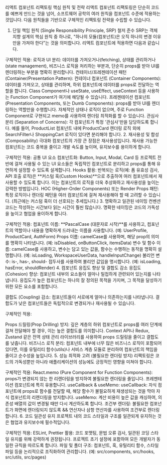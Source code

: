 리액트 컴포넌트 리팩토링 핵심 원칙 및 전략
리액트 컴포넌트 리팩토링은 단순히 코드를 예쁘게 만드는 것을 넘어, 소프트웨어 공학의 여러 원칙을 컴포넌트 수준에 적용하는 것입니다. 다음 원칙들을 기반으로 구체적인 리팩토링 전략을 수립할 수 있습니다.

1. 단일 책임 원칙 (Single Responsibility Principle, SRP) 철저 준수
SRP는 객체 지향 설계의 핵심 원칙 중 하나로, "하나의 모듈(컴포넌트)은 오직 하나의 변경 이유만을 가져야 한다"는 것을 의미합니다. 리액트 컴포넌트에 적용하면 다음과 같습니다.

구체적인 적용:
로직과 UI 분리: 데이터를 가져오거나(fetching), 상태를 관리하거나(state management), 비즈니스 로직을 처리하는 부분과, 단순히 props를 받아 UI를 렌더링하는 부분을 명확히 분리합니다.
컨테이너/프레젠테이션 패턴 (Container/Presentation Pattern):
컨테이너 컴포넌트 (Container Components): 데이터를 가져오고, 상태를 관리하며, 하위 컴포넌트에 데이터를 props로 전달하는 역할을 합니다. Class Component나 useState, useEffect, useContext 등을 사용하는 Function Component가 여기에 해당될 수 있습니다.
프레젠테이션 컴포넌트 (Presentation Components, 또는 Dumb Components): props를 받아 UI를 렌더링하는 역할만을 수행합니다. 자체적인 상태나 로직이 없으며, 주로 Function Component로 구현되고 memo를 사용하여 렌더링 최적화를 할 수 있습니다.
관심사 분리 (Separation of Concerns): 각 컴포넌트가 특정 '관심사'만을 담당하도록 합니다. 예를 들어, ProductList 컴포넌트 내에 ProductCard 렌더링 로직 외에 SearchFilter나 ShoppingCart 로직이 있다면 분리해야 합니다.
2. 재사용성 및 합성 (Composability) 극대화
컴포넌트의 가장 큰 장점은 재사용성입니다. 재사용 가능한 컴포넌트는 코드 중복을 줄이고 개발 속도를 높이며, 유지보수를 용이하게 합니다.

구체적인 적용:
공통 UI 요소 컴포넌트화: Button, Input, Modal, Card 등 프로젝트 전반에 걸쳐 사용될 수 있는 UI 요소들은 독립적인 컴포넌트로 분리하고 props를 통해 유연하게 설정할 수 있도록 설계합니다.
Hooks 활용: 반복되는 로직(예: 폼 유효성 검사, API 호출 로직)은 **커스텀 훅(Custom Hooks)**으로 추출하여 여러 컴포넌트에서 재사용할 수 있도록 합니다. 이는 컴포넌트의 로직을 더욱 추상화하고 재사용성을 높이는 강력한 방법입니다.
HOC (Higher-Order Components) 또는 Render Props 패턴: 특정 로직이나 렌더링 패턴을 여러 컴포넌트에 걸쳐 재사용해야 할 때 고려할 수 있습니다. (최근에는 커스텀 훅이 더 선호되는 추세입니다.)
3. 명확하고 일관된 네이밍 컨벤션
코드는 작성하는 시간보다 읽는 시간이 훨씬 많습니다. 명확한 네이밍은 코드의 가독성을 높이고 협업을 용이하게 합니다.

구체적인 적용:
컴포넌트 이름: **PascalCase (대문자로 시작)**를 사용하고, 컴포넌트의 역할이나 내용을 명확하게 드러내는 이름을 사용합니다. (예: UserProfile, ProductCard, AuthForm)
Props 이름: camelCase를 사용하며, 해당 prop의 의미를 명확히 나타냅니다. (예: isDisabled, onButtonClick, itemsData)
변수 및 함수 이름: camelCase를 사용하고, 변수는 담고 있는 값을, 함수는 수행하는 동작을 명확히 설명합니다. (예: isLoading, WorkspaceUserData, handleInputChange)
불리언 변수: is-, has-, should- 접두사를 사용하여 불리언 값임을 명시합니다. (예: isLoading, hasError, shouldRender)
4. 컴포넌트 응집도 향상 및 결합도 감소
응집도 (Cohesion) 향상: 컴포넌트 내부의 요소들이 얼마나 밀접하게 관련되어 있는지를 나타냅니다. 응집도가 높은 컴포넌트는 하나의 잘 정의된 목적을 가지며, 그 목적을 달성하기 위한 모든 요소를 포함합니다.

결합도 (Coupling) 감소: 컴포넌트들이 서로에게 얼마나 의존하는지를 나타냅니다. 결합도가 낮은 컴포넌트들은 독립적으로 변경되거나 재사용될 수 있습니다.

구체적인 적용:

Props 드릴링(Prop Drilling) 방지: 깊은 계층의 하위 컴포넌트로 props를 여러 단계에 걸쳐 전달해야 할 경우, 이는 높은 결합도를 의미합니다. Context API나 Redux, Zustand 같은 전역 상태 관리 라이브러리를 사용하여 props 드릴링을 줄이고 결합도를 낮춥니다.
비즈니스 로직 분리: 컴포넌트 내부에 너무 많은 비즈니스 로직이 포함되어 있다면, 이를 유틸리티 함수(utils)나 서비스 계층 모듈로 분리하여 컴포넌트의 책임을 줄이고 순수성을 높입니다.
5. 성능 최적화 고려 (불필요한 렌더링 방지)
리팩토링은 코드의 가독성뿐만 아니라 애플리케이션의 성능에도 긍정적인 영향을 미쳐야 합니다.

구체적인 적용:
React.memo (Pure Component for Function Components): props가 변경되지 않는 한 리렌더링을 방지하여 불필요한 렌더링을 줄입니다. 프레젠테이션 컴포넌트에 특히 유용합니다.
useCallback & useMemo:
useCallback: 자식 컴포넌트에 props로 함수를 전달할 때, 해당 함수가 불필요하게 재생성되는 것을 막아 자식 컴포넌트의 리렌더링을 방지합니다.
useMemo: 계산 비용이 높은 값을 캐싱하여, 의존성 배열의 값이 변경될 때만 다시 계산하도록 합니다.
조건부 렌더링: 불필요한 컴포넌트가 화면에 렌더링되지 않도록 && 연산자나 삼항 연산자를 사용하여 조건부로 렌더링합니다.
6. 코드 일관성 유지
프로젝트 내의 코드 스타일과 구조를 일관되게 유지하는 것은 협업과 유지보수에 필수적입니다.

구체적인 적용:
ESLint, Prettier 활용: 코드 포맷팅, 문법 오류 검사, 일관된 코딩 스타일 유지를 위해 강력하게 권장됩니다. 프로젝트 초기 설정에 포함하여 모든 개발자가 동일한 규칙을 따르도록 합니다.
파일 및 폴더 구조: 컴포넌트, 훅, 유틸리티 함수, 스타일 파일 등을 논리적으로 조직화하여 관리합니다. (예: src/components, src/hooks, src/utils, src/pages)